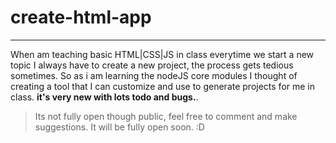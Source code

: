 # create-html-app
---
When am teaching basic HTML|CSS|JS in class everytime we start a new topic I always have to create a new project, the process gets tedious sometimes. So as i am learning the nodeJS core modules I thought of creating a tool that I can customize and use to generate projects for me in class. **it's very new with lots todo and bugs.**. 

> Its not fully open though public, feel free to comment and make suggestions. 
> It will be fully open soon. :D
